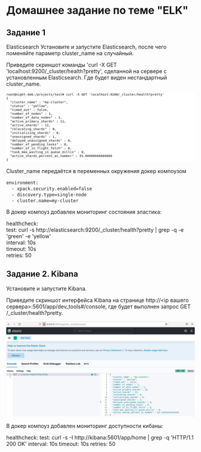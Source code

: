 # Домашнее задание по теме "ELK" 

## Задание 1
Elasticsearch Установите и запустите Elasticsearch, после чего поменяйте параметр cluster_name на случайный.

Приведите скриншот команды 'curl -X GET 'localhost:9200/_cluster/health?pretty', сделанной на сервере с установленным Elasticsearch. Где будет виден нестандартный cluster_name.

![img](img/265657690-4b8dce8d-751b-4887-add2-556a8a3c6d96.png)

Cluster_name передаётся в переменных окружения докер компоузом

    environment:  
      - xpack.security.enabled=false  
      - discovery.type=single-node  
      - cluster.name=my-cluster 

В докер компоуз добавлен мониторинг состояния эластика:

 healthcheck:  
      test: curl -s http://elasticsearch:9200/_cluster/health?pretty | grep -q -e 'green' -e 'yellow'  
      interval: 10s  
      timeout: 10s  
      retries: 50  

## Задание 2. Kibana

Установите и запустите Kibana.

Приведите скриншот интерфейса Kibana на странице http://<ip вашего сервера>:5601/app/dev_tools#/console, где будет выполнен запрос GET /_cluster/health?pretty.

![img](img/265659288-5b59de02-1dcf-4091-81a7-7a1db15459c8.png)

В докер компоуз добавлен мониторинг доступности кибаны:

healthcheck:
 test: curl -s -I  http://kibana:5601/app/home | grep -q 'HTTP/1.1 200 OK'
 interval: 10s
 timeout: 10s
 retries: 50  

 
